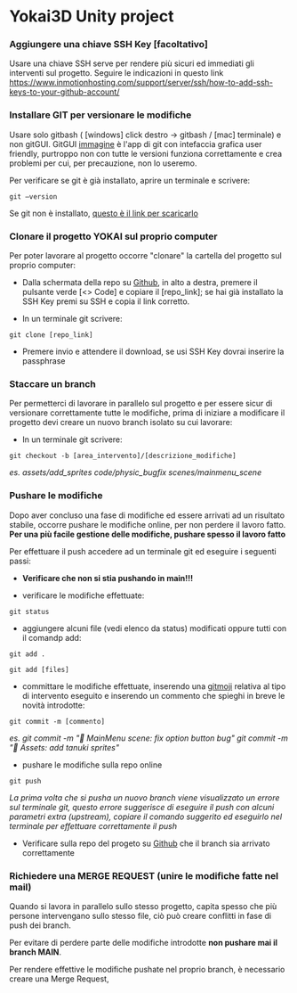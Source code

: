 # Yokai3D Unity project


### Aggiungere una chiave SSH Key [facoltativo]
Usare una chiave SSH serve per rendere più sicuri ed immediati gli interventi sul progetto.
Seguire le indicazioni in questo link
https://www.inmotionhosting.com/support/server/ssh/how-to-add-ssh-keys-to-your-github-account/



### Installare GIT per versionare le modifiche
Usare solo gitbash ( [windows] click destro -> gitbash / [mac] terminale) e non gitGUI. GitGUI [immagine](https://git-scm.com/book/en/v2/images/gitk.png) è l'app di git con intefaccia grafica user friendly, purtroppo non con tutte le versioni funziona correttamente e crea problemi per cui, per precauzione, non lo useremo.

Per verificare se git è già installato, aprire un terminale e scrivere:
```
git –version
```

Se git non è installato, [questo è il link per scaricarlo](https://git-scm.com/downloads)



### Clonare il progetto YOKAI sul proprio computer
Per poter lavorare al progetto occorre "clonare" la cartella del progetto sul proprio computer:

- Dalla schermata della repo su [Github](https://github.com/divix-art/YOKAI), in alto a destra, premere il pulsante verde [<> Code] e copiare il [repo_link]; se hai già installato la SSH Key premi su SSH e copia il link corretto.

- In un terminale git scrivere:       
```
git clone [repo_link]
```

- Premere invio e attendere il download, se usi SSH Key dovrai inserire la passphrase



### Staccare un branch
Per permetterci di lavorare in parallelo sul progetto e per essere sicur di versionare correttamente tutte le modifiche, prima di iniziare a modificare il progetto devi creare un nuovo branch isolato su cui lavorare:

- In un terminale git scrivere:
```
git checkout -b [area_intervento]/[descrizione_modifiche]
```

*es.     assets/add_sprites      code/physic_bugfix      scenes/mainmenu_scene*



### Pushare le modifiche
Dopo aver concluso una fase di modifiche ed essere arrivati ad un risultato stabile, occorre pushare le modifiche online, per non perdere il lavoro fatto.
**Per una più facile gestione delle modifiche, pushare spesso il lavoro fatto**

Per effettuare il push accedere ad un terminale git ed eseguire i seguenti passi:

- **Verificare che non si stia pushando in main!!!**

- verificare le modifiche effettuate:
```
git status
```

- aggiungere alcuni file (vedi elenco da status) modificati oppure tutti con il comandp add:
```
git add .
```
```
git add [files]
```

- committare le modifiche effettuate, inserendo una [gitmoji](https://gitmoji.dev/) relativa al tipo di intervento eseguito e inserendo un commento che spieghi in breve le novità introdotte:

```
git commit -m [commento]
```

*es.     git commit -m ":bug: MainMenu scene: fix option button bug"     git commit -m ":bento: Assets: add tanuki sprites"*

- pushare le modifiche sulla repo online
```
git push
```

*La prima volta che si pusha un nuovo branch viene visualizzato un errore sul terminale git, questo errore suggerisce di eseguire il push con alcuni parametri extra (upstream), copiare il comando suggerito ed eseguirlo nel terminale per effettuare correttamente il push*

- Verificare sulla repo del progeto su [Github](https://github.com/divix-art/YOKAI) che il branch sia arrivato correttamente



### Richiedere una MERGE REQUEST (unire le modifiche fatte nel mail)
Quando si lavora in parallelo sullo stesso progetto, capita spesso che più persone intervengano sullo stesso file, ciò può creare conflitti in fase di push dei branch.

Per evitare di perdere parte delle modifiche introdotte **non pushare mai il branch MAIN**.

Per rendere effettive le modifiche pushate nel proprio branch, è necessario creare una Merge Request,